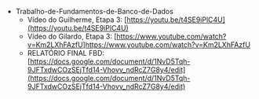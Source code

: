 - Trabalho-de-Fundamentos-de-Banco-de-Dados
  - Vídeo do Guilherme, Etapa 3: [https://youtu.be/t4SE9iPlC4U](https://youtu.be/t4SE9iPlC4U)
  - Vídeo do Gilardo, Etapa 3: [https://www.youtube.com/watch?v=Km2LXhFAzfU]https://www.youtube.com/watch?v=Km2LXhFAzfU
  - RELATÓRIO FINAL FBD: [https://docs.google.com/document/d/1NvD5Tqh-9JFTxdwCOzSEjTfd14-Vhovv_ndRcZ7G8y4/edit](https://docs.google.com/document/d/1NvD5Tqh-9JFTxdwCOzSEjTfd14-Vhovv_ndRcZ7G8y4/edit)
